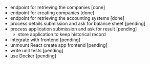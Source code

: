 - endpoint for retrieving the companies [done]
- endpoint for creating companies [done]
- endpoint for retrieving the accounting systems [done]
- process details submission and ask for balance sheet [pending]
- process application submission and ask for result [pending]
    - store application to keep historical record
- integrate with frontend [pending]
- unmount React create app frontend [pending]
- write unit tests [pending]
- use Docker [pending]